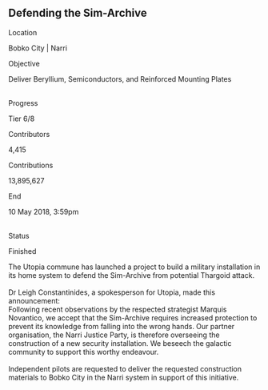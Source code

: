 ## Defending the Sim-Archive

Location

Bobko City \| Narri

Objective

Deliver Beryllium, Semiconductors, and Reinforced Mounting Plates

\
Progress

Tier 6/8

Contributors

4,415

Contributions

13,895,627

End

10 May 2018, 3:59pm

\
Status

Finished

The Utopia commune has launched a project to build a military
installation in its home system to defend the Sim-Archive from potential
Thargoid attack.\
\
Dr Leigh Constantinides, a spokesperson for Utopia, made this
announcement:\
Following recent observations by the respected strategist Marquis
Novantico, we accept that the Sim-Archive requires increased protection
to prevent its knowledge from falling into the wrong hands. Our partner
organisation, the Narri Justice Party, is therefore overseeing the
construction of a new security installation. We beseech the galactic
community to support this worthy endeavour.\
\
Independent pilots are requested to deliver the requested construction
materials to Bobko City in the Narri system in support of this
initiative.
